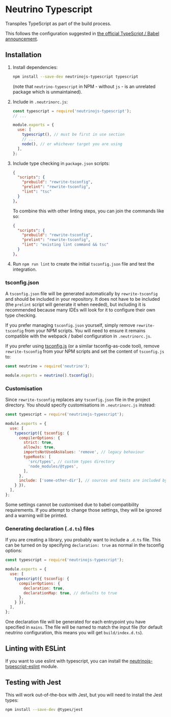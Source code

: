 # Neutrino Typescript

Transpiles TypeScript as part of the build process.

This follows the configuration suggested in
[the official TypeScript / Babel announcement](https://devblogs.microsoft.com/typescript/typescript-and-babel-7/).

## Installation

1. Install dependencies:

   ```bash
   npm install --save-dev neutrinojs-typescript typescript
   ```

   (note that `neutrino-typescript` in NPM - without `js` - is an unrelated package which is unmaintained).

2. Include in `.neutrinorc.js`:

   ```javascript
   const typescript = require('neutrinojs-typescript');
   // ...

   module.exports = {
     use: [
       typescript(), // must be first in use section
       // ...
       node(), // or whichever target you are using
     ],
   };
   ```

3. Include type checking in `package.json` scripts:

   ```json
   {
     "scripts": {
       "prebuild": "rewrite-tsconfig",
       "prelint": "rewrite-tsconfig",
       "lint": "tsc"
     }
   },
   ```

   To combine this with other linting steps, you can join the commands like so:

   ```json
   {
     "scripts": {
       "prebuild": "rewrite-tsconfig",
       "prelint": "rewrite-tsconfig",
       "lint": "existing lint command && tsc"
     }
   },
   ```

4. Run `npm run lint` to create the initial `tsconfig.json` file and test the
   integration.

### tsconfig.json

A `tsconfig.json` file will be generated automatically by `rewrite-tsconfig`
and should be included in your repository. It does not have to be included
(the `prelint` script will generate it when needed), but including it is
recommended because many IDEs will look for it to configure their own type
checking.

If you prefer managing `tsconfig.json` yourself, simply remove
`rewrite-tsconfig` from your NPM scripts. You will need to ensure it remains
compatible with the webpack / babel configuration in `.neutrinorc.js`.

If you prefer using [tsconfig.js](https://www.npmjs.com/package/tsconfig.js)
(or a similar tsconfig-as-code tool), remove `rewrite-tsconfig` from your
NPM scripts and set the content of `tsconfig.js` to:

```javascript
const neutrino = require('neutrino');

module.exports = neutrino().tsconfig();
```

### Customisation

Since `rewrite-tsconfig` replaces any `tsconfig.json` file in the project
directory. You should specify customisations in `.neutrinorc.js` instead:

```javascript
const typescript = require('neutrinojs-typescript');

module.exports = {
  use: [
    typescript({ tsconfig: {
      compilerOptions: {
        strict: true,
        allowJs: true,
        importsNotUsedAsValues: 'remove', // legacy behaviour
        typeRoots: [
          'src/types', // custom types directory
          'node_modules/@types',
        ],
      },
      include: ['some-other-dir'], // sources and tests are included by default
    } }),
  ],
};
```

Some settings cannot be customised due to babel compatibility requirements.
If you attempt to change those settings, they will be ignored and a warning
will be printed.

### Generating declaration (`.d.ts`) files

If you are creating a library, you probably want to include a `.d.ts` file.
This can be turned on by specifying `declaration: true` as normal in the
tsconfig options:

```javascript
const typescript = require('neutrinojs-typescript');

module.exports = {
  use: [
    typescript({ tsconfig: {
      compilerOptions: {
        declaration: true,
        declarationMap: true, // defaults to true
      },
    } }),
  ],
};
```

One declaration file will be generated for each entrypoint you have specified
in `mains`. The file will be named to match the input file (for default
neutrino configuration, this means you will get `build/index.d.ts`).

## Linting with ESLint

If you want to use eslint with typescript, you can install the
[neutrinojs-typescript-eslint](https://github.com/davidje13/neutrino-typescript-eslint#readme) module.

## Testing with Jest

This will work out-of-the-box with Jest, but you will need to install the Jest types:

```bash
npm install --save-dev @types/jest
```
